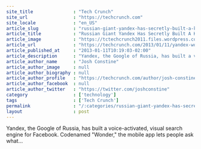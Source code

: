 ```yaml
---
site_title               : "Tech Crunch"
site_url                 : "https://techcrunch.com"
site_locale              : "en_US"
article_slug             : "russian-giant-yandex-has-secretly-built-a-killer-facebook-search-engine-app-codenamed-wonder"
article_title            : "Russian Giant Yandex Has Secretly Built A Killer Facebook Search Engine App Codenamed “Wonder”"
article_image            : "https://tctechcrunch2011.files.wordpress.com/2013/01/yandex-wonder-facebook-app-logo.png?w=393&h=400&crop=1"
article_url              : "https://techcrunch.com/2013/01/11/yandex-wonder/"
article_published_at     : "2013-01-11T10:19:03-02:00"
article_description      : "Yandex, the Google of Russia, has built a voice-activated, visual search engine for Facebook. Codenamed 'Wonder,' the mobile app lets people ask what..."
article_author_name      : "Josh Constine"
article_author_image     : null
article_author_biography : null
article_author_profile   : "https://techcrunch.com/author/josh-constine/"
article_author_facebook  : null
article_author_twitter   : "https://twitter.com/joshconstine"
category                 : ['technology']
tags                     : ['Tech Crunch']
permalink                : "/:categories/russian-giant-yandex-has-secretly-built-a-killer-facebook-search-engine-app-codenamed-wonder/"
layout                   : post
---
```


Yandex, the Google of Russia, has built a voice-activated, visual search engine for Facebook. Codenamed "Wonder," the mobile app lets people ask what...
